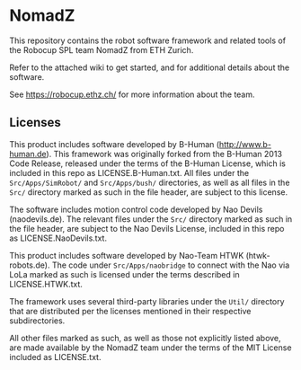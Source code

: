 # NomadZ

This repository contains the robot software framework and related tools of the Robocup SPL team NomadZ from ETH Zurich.

Refer to the attached wiki to get started, and for additional details about the software.

See https://robocup.ethz.ch/ for more information about the team.

## Licenses

This product includes software developed by B-Human (http://www.b-human.de). This framework was originally forked from the B-Human 2013 Code Release, released under the terms of the B-Human License, which is included in this repo as LICENSE.B-Human.txt. All files under the `Src/Apps/SimRobot/` and `Src/Apps/bush/` directories, as well as all files in the `Src/` directory marked as such in the file header, are subject to this license.

The software includes motion control code developed by Nao Devils (naodevils.de). The relevant files under the `Src/` directory marked as such in the file header, are subject to the Nao Devils License, included in this repo as LICENSE.NaoDevils.txt.

This product includes software developed by Nao-Team HTWK (htwk-robots.de). The code under `Src/Apps/naobridge` to connect with the Nao via LoLa marked as such is licensed under the terms described in LICENSE.HTWK.txt.

The framework uses several third-party libraries under the `Util/` directory that are distributed per the licenses mentioned in their respective subdirectories.

All other files marked as such, as well as those not explicitly listed above, are made available by the NomadZ team under the terms of the MIT License included as LICENSE.txt.
